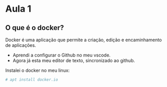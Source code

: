 # Aula 1 

##  O que é o docker? 

Docker é uma aplicação que permite a criação, edição e encaminhamento de aplicações. 
- Aprendi a configurar o Github no meu vscode.
- Agora já esta meu editor de texto, sincronizado ao github.

Instalei o docker no meu linux:

```bash
# apt install docker.io
```

